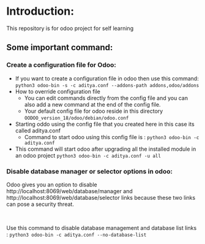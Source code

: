 # Introduction:
This repository is for odoo project for self learning
## Some important command: 
### Create a configuration file for Odoo: 
- If you want to create a configuration file in odoo then use this command: ```python3 odoo-bin -s -c aditya.conf --addons-path addons,odoo/addons```
- How to override configuration file 
    - You can edit commands directly from the config file and you can also add a new command at the end of the config file.
    - Your default config file for odoo reside in this directory ```OODOO_version_18/odoo/debian/odoo.conf```
- Starting oddo using the config file that you created here in this case its called aditya.conf
    - Command to start odoo using this config file is : ```python3 odoo-bin -c aditya.conf```
- This command will start odoo after upgrading all the installed module in an odoo project ```python3 odoo-bin -c aditya.conf -u all```
### Disable database manager or selector options in odoo:
Odoo gives you an option to disable http://localhost:8069/web/database/manager and http://localhost:8069/web/database/selector links because these two links can pose a security threat.

<br>

Use this command to disable database management and database list links : ```python3 odoo-bin -c aditya.conf --no-database-list``` 
